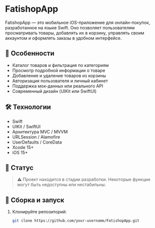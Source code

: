 # FatishopApp

FatishopApp — это мобильное iOS-приложение для онлайн-покупок, разработанное на языке Swift. Оно позволяет пользователям просматривать товары, добавлять их в корзину, управлять своим аккаунтом и оформлять заказы в удобном интерфейсе.

## 📱 Особенности

- Каталог товаров и фильтрация по категориям  
- Просмотр подробной информации о товаре  
- Добавление и удаление товаров из корзины  
- Авторизация пользователя и личный кабинет  
- Поддержка мок-данных или реального API  
- Современный дизайн (UIKit или SwiftUI)

## 🛠️ Технологии

- Swift  
- UIKit / SwiftUI  
- Архитектура MVC / MVVM  
- URLSession / Alamofire  
- UserDefaults / CoreData  
- Xcode 15+  
- iOS 15+

## 🚧 Статус

> ⚠️ Проект находится в стадии разработки. Некоторые функции могут быть недоступны или нестабильны.

## 🧪 Сборка и запуск

1. Клонируйте репозиторий:
   ```bash
   git clone https://github.com/your-username/FatishopApp.git